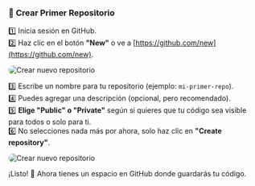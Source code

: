### 📂 **Crear Primer Repositorio**

1️⃣ Inicia sesión en GitHub.  
2️⃣ Haz clic en el botón **"New"** o ve a [https://github.com/new](https://github.com/new).

<img
      src="https://i.imgur.com/vvWrZJe.png"
      alt="Crear nuevo repositorio"
      style="border-radius: 1.1rem; margin: 0 auto"
    />

3️⃣ Escribe un nombre para tu repositorio (ejemplo: `mi-primer-repo`).  
4️⃣ Puedes agregar una descripción (opcional, pero recomendado).  
5️⃣ **Elige "Public" o "Private"** según si quieres que tu código sea visible para todos o solo para ti.  
6️⃣ No selecciones nada más por ahora, solo haz clic en **"Create repository"**.

<img
      src="https://i.imgur.com/CcqwU2t.png"
      alt="Crear nuevo repositorio"
      style="border-radius: 1.1rem; margin: 0 auto"
    />

¡Listo! 🎉 Ahora tienes un espacio en GitHub donde guardarás tu código.
